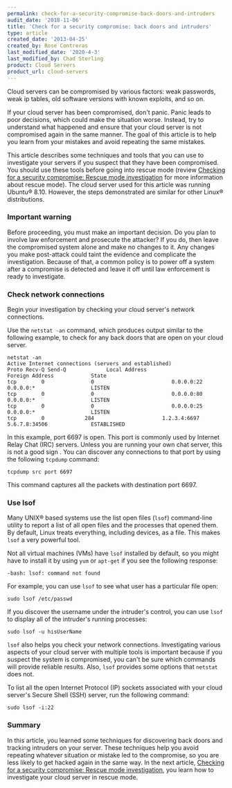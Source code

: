 ```yaml
---
permalink: check-for-a-security-compromise-back-doors-and-intruders
audit_date: '2018-11-06'
title: 'Check for a security compromise: back doors and intruders'
type: article
created_date: '2013-04-25'
created_by: Rose Contreras
last_modified_date: '2020-4-3'
last_modified_by: Chad Sterling
product: Cloud Servers
product_url: cloud-servers
---
```


Cloud servers can be compromised by various factors: weak passwords, weak ip tables, old software versions with known exploits, and so on.

If your cloud server has been compromised, don't panic. Panic leads to poor decisions, which could make the situation worse. Instead, try to understand what happened and ensure that your cloud server is not compromised again in the same manner. The goal of this article is to help you learn from your mistakes and avoid repeating the same mistakes.

This article describes some techniques and tools that you can use to investigate your servers if you suspect that they have been compromised. You should use these tools before going into rescue mode (review [Checking for a security compromise: Rescue mode investigation](/support/how-to/check-for-a-security-compromise-rescue-mode-investigation) for more information about rescue mode). The cloud server used for this article was running Ubuntu&reg; 8.10. However, the steps demonstrated are similar for other Linux&reg; distributions.

### Important warning

Before proceeding, you must make an important decision. Do you plan to involve law enforcement and prosecute the attacker? If you do, then leave the compromised system alone and make no changes to it. Any changes you make post-attack could taint the evidence and complicate the investigation. Because of that, a common policy is to power off a system after a compromise is detected and leave it off until law enforcement is ready to investigate.

### Check network connections

Begin your investigation by checking your cloud server's network connections.

Use the `netstat -an` command, which produces output similar to the following example, to check for any back doors that are open on your cloud server.

    netstat -an
    Active Internet connections (servers and established)
    Proto Recv-Q Send-Q             Local Address                     Foreign Address            State
    tcp        0               0                         0.0.0.0:22                               0.0.0.0:*                  LISTEN
    tcp        0               0                         0.0.0.0:80                               0.0.0.0:*                  LISTEN
    tcp        0               0                         0.0.0.0:25                               0.0.0.0:*                  LISTEN
    tcp        0             284                      1.2.3.4:6697                           5.6.7.8:34506              ESTABLISHED

In this example, port 6697 is open. This port is commonly used by Internet Relay Chat (IRC) servers. Unless you are running your own chat server,
this is not a good sign . You can discover any connections to that port by using the following `tcpdump` command:

    tcpdump src port 6697

This command captures all the packets with destination port 6697.

### Use lsof

Many UNIX&reg; based systems use the list open files (`lsof`) command-line utility to report a list of all open files and the processes that opened them. By default, Linux treats everything, including devices, as a file. This makes `lsof` a very powerful tool.

Not all virtual machines (VMs) have `lsof` installed by default, so you might
have to install it by using `yum` or `apt-get` if you see the following
response:

    -bash: lsof: command not found

For example, you can use `lsof` to see what user has a particular file open:

    sudo lsof /etc/passwd

If you discover the username under the intruder's control, you can use `lsof` to display all of the intruder's running processes:

    sudo lsof -u hisUserName

`lsof` also helps you check your network connections. Investigating various aspects of your cloud server with multiple tools is important because if you suspect the system is compromised, you can't be sure which commands will provide reliable results. Also, `lsof` provides some options that `netstat` does not.

To list all the open Internet Protocol (IP) sockets associated with your cloud server's Secure Shell (SSH)
server, run the following command:

    sudo lsof -i:22

### Summary

In this article, you learned some techniques for discovering back doors and tracking intruders on your server. These techniques help you avoid repeating whatever situation or mistake led to the compromise, so you are less likely to get hacked again in the same way. In the next article, [Checking for a security compromise: Rescue mode investigation](/support/how-to/check-for-a-security-compromise-rescue-mode-investigation), you learn how to investigate your cloud server in rescue mode.
